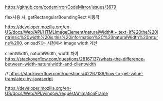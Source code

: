 https://github.com/codemirror/CodeMirror/issues/3679

flex사용 시, 
getRectangularBoundingRect 미동작

https://developer.mozilla.org/en-US/docs/Web/API/HTMLImageElement/naturalWidth#:~:text=If%20the%20intrinsic%20width%20is,this%20information%2C%20naturalWidth%20returns%200.
onload되는 시점에서 image width 계산


clientWidth, naturalWidth, width 차이
https://stackoverflow.com/questions/28167137/whats-the-difference-between-width-naturalwidth-and-clientwidth


// https://stackoverflow.com/questions/42267189/how-to-get-value-translatex-by-javascript


https://developer.mozilla.org/en-US/docs/Web/API/window/requestAnimationFrame